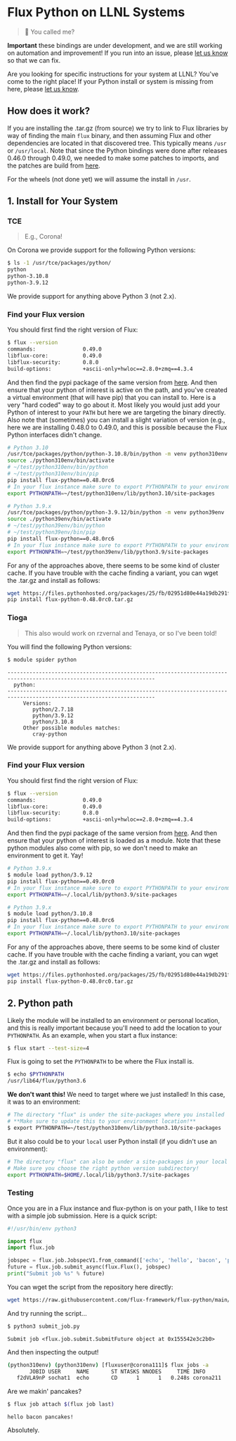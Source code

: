 # Flux Python on LLNL Systems

> 🐍️ You called me?

**Important** these bindings are under development, and we are still working on automation
and improvement! If you run into an issue, please [let us know](https://github.com/flux-framework/flux-python/issues) 
so that we can fix. 

Are you looking for specific instructions for your system at LLNL? You've
come to the right place! If your Python install or system is missing from here,
please [let us know](https://github.com/flux-framework/flux-python/issues).

## How does it work?

If you are installing the .tar.gz (from source) we try to link to Flux libraries by way of finding the main `flux` binary,
and then assuming Flux and other dependencies are located in that discovered tree. 
This typically means `/usr` or `/usr/local`. Note that since the Python bindings were done
after releases 0.46.0 through 0.49.0, we needed to make some patches to imports,
and the patches are build from [here](https://github.com/rse-ops/flux-core-python).

For the wheels (not done yet) we will assume the install in `/usr`.

## 1. Install for Your System

### TCE

> E.g., Corona!

On Corona we provide support for the following Python versions:

```bash
$ ls -1 /usr/tce/packages/python/
python
python-3.10.8
python-3.9.12
```

We provide support for anything above Python 3 (not 2.x).

### Find your Flux version

You should first find the right version of Flux:

```bash
$ flux --version
commands:               0.49.0
libflux-core:           0.49.0
libflux-security:       0.8.0
build-options:          +ascii-only+hwloc==2.8.0+zmq==4.3.4
```

And then find the pypi package of the same version from [here](https://pypi.org/project/flux-python/).
And then ensure that your python of interest is active on the path, and you've created a virtual environment
(that will have pip) that you can install to. Here is a very "hard coded" way to go about it. Most likely
you would just add your Python of interest to your `PATH` but here we are targeting the binary directly.
Also note that (sometimes) you can install a slight variation of version (e.g., here we are installing 0.48.0 to 0.49.0,
and this is possible because the Flux Python interfaces didn't change.

```bash
# Python 3.10
/usr/tce/packages/python/python-3.10.8/bin/python -m venv python310env
source ./python310env/bin/activate
# ~/test/python310env/bin/python
# ~/test/python310env/bin/pip
pip install flux-python==0.48.0rc6
# In your flux instance make sure to export PYTHONPATH to your environment
export PYTHONPATH=~/test/python310env/lib/python3.10/site-packages

# Python 3.9.x
/usr/tce/packages/python/python-3.9.12/bin/python -m venv python39env
source ./python39env/bin/activate
# ~/test/python39env/bin/python
# ~/test/python39env/bin/pip
pip install flux-python==0.48.0rc6
# In your flux instance make sure to export PYTHONPATH to your environment
export PYTHONPATH=~/test/python39env/lib/python3.9/site-packages
```

For any of the approaches above, there seems to be some kind of cluster cache. If you have trouble with the cache
finding a variant, you can wget the .tar.gz and install as follows:

```bash
wget https://files.pythonhosted.org/packages/25/fb/02951d80e44a19db291f0e7370d4e7d82c0c1b17709a37913881f958dff7/flux-python-0.48.0rc0.tar.gz
pip install flux-python-0.48.0rc0.tar.gz
```

### Tioga

> This also would work on rzvernal and Tenaya, or so I've been told!

You will find the following Python versions:

```bash
$ module spider python
```
```console
---------------------------------------------------------------------------------------------------------------------
  python:
---------------------------------------------------------------------------------------------------------------------
     Versions:
        python/2.7.18
        python/3.9.12
        python/3.10.8
     Other possible modules matches:
        cray-python
```

We provide support for anything above Python 3 (not 2.x).


### Find your Flux version

You should first find the right version of Flux:

```bash
$ flux --version
commands:               0.49.0
libflux-core:           0.49.0
libflux-security:       0.8.0
build-options:          +ascii-only+hwloc==2.8.0+zmq==4.3.4
```

And then find the pypi package of the same version from [here](https://pypi.org/project/flux-python/).
And then ensure that your python of interest is loaded as a module. Note that these python modules
also come with pip, so we don't need to make an environment to get it. Yay!

```bash
# Python 3.9.x
$ module load python/3.9.12
pip install flux-python==0.49.0rc0
# In your flux instance make sure to export PYTHONPATH to your environment
export PYTHONPATH=~/.local/lib/python3.9/site-packages

# Python 3.9.x
$ module load python/3.10.8
pip install flux-python==0.48.0rc6
# In your flux instance make sure to export PYTHONPATH to your environment
export PYTHONPATH=~/.local/lib/python3.10/site-packages
```

For any of the approaches above, there seems to be some kind of cluster cache. If you have trouble with the cache
finding a variant, you can wget the .tar.gz and install as follows:

```bash
wget https://files.pythonhosted.org/packages/25/fb/02951d80e44a19db291f0e7370d4e7d82c0c1b17709a37913881f958dff7/flux-python-0.48.0rc0.tar.gz
pip install flux-python-0.48.0rc0.tar.gz
```

## 2. Python path

Likely the module will be installed to an environment or personal location, and this is really important because
you'll need to add the location to your `PYTHONPATH`. As an example, when you start a flux instance:

```bash
$ flux start --test-size=4
```

Flux is going to set the `PYTHONPATH` to be where the Flux install is.

```bash
$ echo $PYTHONPATH
/usr/lib64/flux/python3.6
```

**We don't want this!** We need to target where we just installed! In this case, it was to an environment:

```bash
# The directory "flux" is under the site-packages where you installed
# **Make sure to update this to your environment location!**
$ export PYTHONPATH=~/test/python310env/lib/python3.10/site-packages
```

But it also could be to your `local` user Python install (if you didn't use an environment):

```bash
# The directory "flux" can also be under a site-packages in your local pythonsite
# Make sure you choose the right python version subdirectory!
export PYTHONPATH=$HOME/.local/lib/python3.7/site-packages
```

### Testing

Once you are in a Flux instance and flux-python is on your path, I like to test with a simple job submission. Here
is a quick script:

```python
#!/usr/bin/env python3

import flux
import flux.job

jobspec = flux.job.JobspecV1.from_command(['echo', 'hello', 'bacon', 'pancakes!'])
future = flux.job.submit_async(flux.Flux(), jobspec)
print("Submit job %s" % future)
```

You can wget the script from the repository here directly:

```bash
wget https://raw.githubusercontent.com/flux-framework/flux-python/main/tests/submit_job.py
```

And try running the script...

```bash
$ python3 submit_job.py 
```
```console
Submit job <flux.job.submit.SubmitFuture object at 0x155542e3c2b0>
```

And then inspecting the output!

```bash
(python310env) (python310env) [fluxuser@corona111]$ flux jobs -a
       JOBID USER     NAME       ST NTASKS NNODES     TIME INFO
   f2dVLA9nP sochat1  echo       CD      1      1   0.248s corona211
```

Are we makin' pancakes?

```bash
$ flux job attach $(flux job last)
```
```console
hello bacon pancakes!
```

Absolutely.